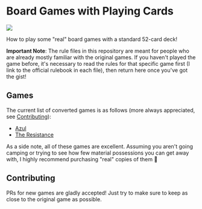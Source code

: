 # Board Games with Playing Cards

<img src="https://img.shields.io/badge/build-passing-success"/>

How to play some "real" board games with a standard 52-card deck!

**Important Note**: The rule files in this repository are meant for people who are already mostly familiar with the original games. If you haven't played the game before, it's necessary to read the rules for that specific game first (I link to the official rulebook in each file), then return here once you've got the gist!

## Games

The current list of converted games is as follows (more always appreciated, see [Contributing](https://github.com/pickledish/playing-cards#contributing)):

- [Azul](./azul.md)
- [The Resistance](./resistance.md)

As a side note, all of these games are excellent. Assuming you aren't going camping or trying to see how few material possessions you can get away with, I highly recommend purchasing "real" copies of them :slightly_smiling_face:

## Contributing

PRs for new games are gladly accepted! Just try to make sure to keep as close to the original game as possible.
